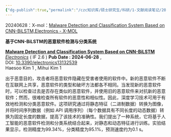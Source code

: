```yaml
---
{"dg-publish":true,"permalink":"/czc知识库/硕士研究生/科研/1-文献阅读笔记/202406.CNN-BiLSTM_AMD：基于CNN-BiLSTM的恶意软件检测与分类系统：Malware Detection and Classification System Based on CNN-BiLSTM/","dgPassFrontmatter":true,"created":"2024-08-06T10:28:52.777+08:00","updated":"2024-12-08T12:30:21.153+08:00"}
---
```



20240628：X-mol：[Malware Detection and Classification System Based on CNN-BiLSTM,Electronics - X-MOL](https://www.x-mol.com/paper/1806872498585268224?adv)

**基于CNN-BiLSTM的恶意软件检测与分类系统**

**[Malware Detection and Classification System Based on CNN-BiLSTM](https://www.x-mol.com/paperRedirect/1806872498585268224)**  
[_Electronics_](https://www.x-mol.com/paper/journal/11117?r_detail=1806872498585268224) ( IF 2.6 ) **Pub Date : 2024-06-28** , DOI: [10.3390/electronics13132539](https://www.x-mol.com/paperRedirect/1806872498585268224)  
Haesoo Kim 1 , Mihui Kim 1  

出于恶意目的，攻击者将恶意软件隐藏在受害者使用的软件中。新的恶意软件不断在互联网上共享，恶意软件的类型和破坏方法都各不相同。当发现新的恶意软件时，可以检查过去是否存在类似的恶意软件，并使用旧的恶意软件来对抗新的恶意软件；然而，很难检查所有软件的恶意性和相似性。因此，深度学习技术可用于有效地检测和分类恶意软件。这项研究通过将静态特征（二进制数据）转换为图像，并将时间序列数据（例如 API 调用序列）（每个数据具有不同长度的动态数据）转换为固定长度的数据，提高了该技术的准确性。我们提出了一种系统，它将基于人工智能的恶意软件检测和分类系统结合起来，对静态和动态特征进行训练。实验结果显示，检测精度为99.34%，分类精度为95.1%，预测速度约为0.1 s。